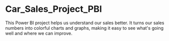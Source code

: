 # Car_Sales_Project_PBI
This Power BI project helps us understand our sales better. It turns our sales numbers into colorful charts and graphs, making it easy to see what's going well and where we can improve.
